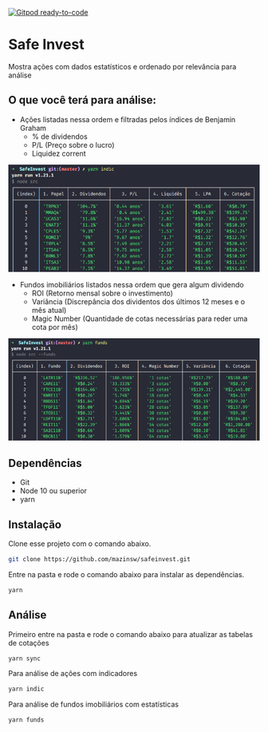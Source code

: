 [![Gitpod ready-to-code](https://img.shields.io/badge/Gitpod-ready--to--code-blue?logo=gitpod)](https://gitpod.io/#https://github.com/mazinsw/safeinvest)

# Safe Invest
Mostra ações com dados estatísticos e ordenado por relevância para análise

## O que você terá para análise:

- Ações listadas nessa ordem e filtradas pelos índices de Benjamin Graham
  - % de dividendos
  - P/L (Preço sobre o lucro)
  - Liquidez corrent


![Alt text](/docs/screenshots/indicadores.png?raw=true "Amostra de indicadores fundamentalista")

- Fundos imobiliários listados nessa ordem que gera algum dividendo
  - ROI (Retorno mensal sobre o investimento)
  - Variância (Discrepância dos dividentos dos últimos 12 meses e o mês atual)
  - Magic Number (Quantidade de cotas necessárias para reder uma cota por mês)

![Alt text](/docs/screenshots/fundos.png?raw=true "Amostra de fundos imobiliários")


## Dependências
- Git
- Node 10 ou superior
- yarn

## Instalação

Clone esse projeto com o comando abaixo.
```sh
git clone https://github.com/mazinsw/safeinvest.git
```

Entre na pasta e rode o comando abaixo para instalar as dependências.
```sh
yarn
```

## Análise
Primeiro entre na pasta e rode o comando abaixo para atualizar as tabelas de cotações
```sh
yarn sync
```

Para análise de ações com indicadores
```sh
yarn indic
```

Para análise de fundos imobiliários com estatísticas
```sh
yarn funds
```
